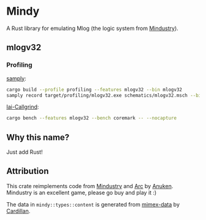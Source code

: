 # Mindy

A Rust library for emulating Mlog (the logic system from [Mindustry](https://mindustrygame.github.io/)).

## mlogv32

### Profiling

[samply](https://github.com/mstange/samply):

```sh
cargo build --profile profiling --features mlogv32 --bin mlogv32
samply record target/profiling/mlogv32.exe schematics/mlogv32.msch --bin path/to/coremark.bin --delta 6
```

[Iai-Callgrind](https://iai-callgrind.github.io/iai-callgrind):

```sh
cargo bench --features mlogv32 --bench coremark -- --nocapture
```

## Why this name?

Just add Rust!

## Attribution

This crate reimplements code from [Mindustry](https://github.com/Anuken/Mindustry) and [Arc](https://github.com/Anuken/Arc) by [Anuken](https://github.com/Anuken). Mindustry is an excellent game, please go buy and play it :)

The data in `mindy::types::content` is generated from [mimex-data](https://github.com/cardillan/mimex-data) by [Cardillan](https://github.com/cardillan).
